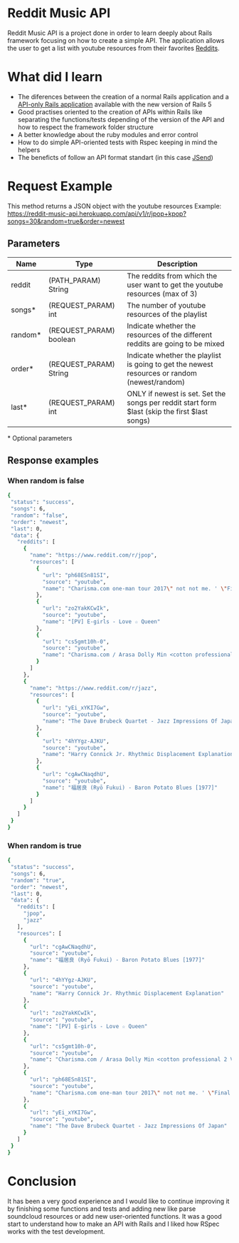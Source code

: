 # Reddit Music API

Reddit Music API is a project done in order to learn deeply about Rails framework focusing on how to create a simple API. The application allows the user to get a list with youtube resources from their favorites [Reddits](www.reddit.com).

# What did I learn
  - The diferences between the creation of a normal Rails application and a [API-only Rails application](http://edgeguides.rubyonrails.org/api_app.html) available with the new version of Rails 5
  - Good practises oriented to the creation of APIs within Rails like separating the functions/tests depending of the version of the API and how to respect the framework folder structure
  - A better knowledge about the ruby modules and error control
  - How to do simple API-oriented tests with Rspec keeping in mind the helpers
  - The beneficts of follow an API format standart (in this case [JSend](http://labs.omniti.com/labs/jsend)) 

# Request Example
This method returns a JSON object with the youtube resources
Example: https://reddit-music-api.herokuapp.com/api/v1/r/jpop+kpop?songs=30&random=true&order=newest
## Parameters
| Name | Type | Description |
| ------ | ------ | ------ |
| reddit | (PATH_PARAM) String | The reddits from which the user want to get the youtube resources (max of 3) |
| songs* | (REQUEST_PARAM) int | The number of youtube resources of the playlist | 
| random* | (REQUEST_PARAM) boolean | Indicate whether the resources of the different reddits are going to be mixed |
| order* | (REQUEST_PARAM) String | Indicate whether the playlist is going to get the newest resources or random (newest/random) |
| last* | (REQUEST_PARAM) int | ONLY if newest is set. Set the songs per reddit start form $last (skip the first $last songs) |
 \* Optional parameters
 
 ## Response examples
 ### When random is false
 ```sh
{
  "status": "success",
  "songs": 6,
  "random": "false",
  "order": "newest",
  "last": 0,
  "data": {
    "reddits": [
      {
        "name": "https://www.reddit.com/r/jpop",
        "resources": [
          {
            "url": "ph68ESn81SI",
            "source": "youtube",
            "name": "Charisma.com one-man tour 2017\" not not me. ' \"Final performances than, live video of the show off the encore\" Arasa Dolly Min \"."
          },
          {
            "url": "zo2YakKCwIk",
            "source": "youtube",
            "name": "[PV] E-girls - Love ☆ Queen"
          },
          {
            "url": "cs5gmt10h-0",
            "source": "youtube",
            "name": "Charisma.com / Arasa Dolly Min <cotton professional 2 Ver.> - YouTube"
          }
        ]
      },
      {
        "name": "https://www.reddit.com/r/jazz",
        "resources": [
          {
            "url": "yEi_xYKI7Gw",
            "source": "youtube",
            "name": "The Dave Brubeck Quartet - Jazz Impressions Of Japan"
          },
          {
            "url": "4hYYgz-AJKU",
            "source": "youtube",
            "name": "Harry Connick Jr. Rhythmic Displacement Explanation"
          },
          {
            "url": "cgAwCNaqdhU",
            "source": "youtube",
            "name": "福居良 (Ryō Fukui) - Baron Potato Blues [1977]"
          }
        ]
      }
    ]
  }
}
```
### When random is true
 ```sh
{
  "status": "success",
  "songs": 6,
  "random": "true",
  "order": "newest",
  "last": 0,
  "data": {
    "reddits": [
      "jpop",
      "jazz"
    ],
    "resources": [
      {
        "url": "cgAwCNaqdhU",
        "source": "youtube",
        "name": "福居良 (Ryō Fukui) - Baron Potato Blues [1977]"
      },
      {
        "url": "4hYYgz-AJKU",
        "source": "youtube",
        "name": "Harry Connick Jr. Rhythmic Displacement Explanation"
      },
      {
        "url": "zo2YakKCwIk",
        "source": "youtube",
        "name": "[PV] E-girls - Love ☆ Queen"
      },
      {
        "url": "cs5gmt10h-0",
        "source": "youtube",
        "name": "Charisma.com / Arasa Dolly Min <cotton professional 2 Ver.> - YouTube"
      },
      {
        "url": "ph68ESn81SI",
        "source": "youtube",
        "name": "Charisma.com one-man tour 2017\" not not me. ' \"Final performances than, live video of the show off the encore\" Arasa Dolly Min \"."
      },
      {
        "url": "yEi_xYKI7Gw",
        "source": "youtube",
        "name": "The Dave Brubeck Quartet - Jazz Impressions Of Japan"
      }
    ]
  }
}
```

# Conclusion
It has been a very good experience and I would like to continue improving it by finishing some functions and tests and adding new like parse soundcloud resources or add new user-oriented functions. It was a good start to understand how to make an API with Rails and I liked how RSpec works with the test development.
